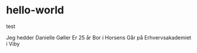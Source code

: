 # hello-world
test

Jeg hedder Danielle Gøller
Er 25 år
Bor i Horsens
Går på Erhvervsakademiet i Viby
